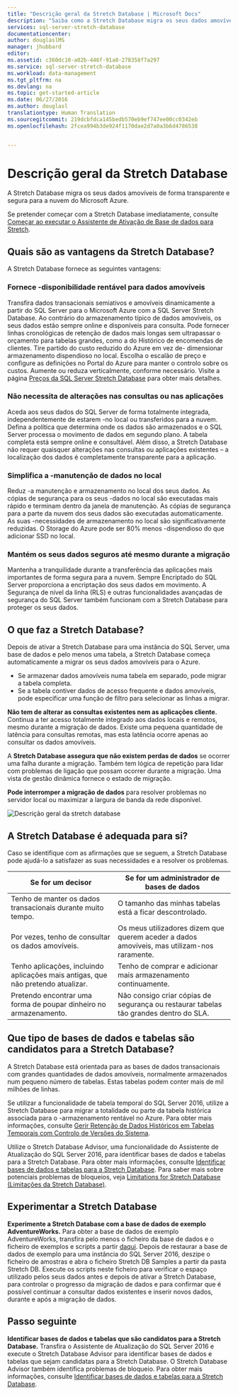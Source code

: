 ```yaml
---
title: "Descrição geral da Stretch Database | Microsoft Docs"
description: "Saiba como a Stretch Database migra os seus dados amovíveis de forma transparente e segura para a nuvem do Microsoft Azure."
services: sql-server-stretch-database
documentationcenter: 
author: douglaslMS
manager: jhubbard
editor: 
ms.assetid: c360dc10-a02b-446f-91a0-278358f7a297
ms.service: sql-server-stretch-database
ms.workload: data-management
ms.tgt_pltfrm: na
ms.devlang: na
ms.topic: get-started-article
ms.date: 06/27/2016
ms.author: douglasl
translationtype: Human Translation
ms.sourcegitcommit: 219dcbfdca145bedb570eb9ef747ee00cc0342eb
ms.openlocfilehash: 2fcea994b3de924f1170dae2d7a0a3b6d4786538


---
```

# <a name="stretch-database-overview"></a>Descrição geral da Stretch Database
A Stretch Database migra os seus dados amovíveis de forma transparente e segura para a nuvem do Microsoft Azure.

Se pretender começar com a Stretch Database imediatamente, consulte [Começar ao executar o Assistente de Ativação de Base de dados para Stretch](sql-server-stretch-database-wizard.md).

## <a name="what-are-the-benefits-of-stretch-database"></a>Quais são as vantagens da Stretch Database?
A Stretch Database fornece as seguintes vantagens:

### <a name="provides-costeffective-availability-for-cold-data"></a>Fornece \-disponibilidade rentável para dados amovíveis
Transfira dados transacionais semiativos e amovíveis dinamicamente a partir do SQL Server para o Microsoft Azure com a SQL Server Stretch Database. Ao contrário do armazenamento típico de dados amovíveis, os seus dados estão sempre online e disponíveis para consulta. Pode fornecer linhas cronológicas de retenção de dados mais longas sem ultrapassar o orçamento para tabelas grandes, como a do Histórico de encomendas de clientes. Tire partido do custo reduzido do Azure em vez de\- dimensionar armazenamento dispendioso no local. Escolha o escalão de preço e configure as definições no Portal do Azure para manter o controlo sobre os custos. Aumente ou reduza verticalmente, conforme necessário. Visite a página [Preços da SQL Server Stretch Database](https://azure.microsoft.com/pricing/details/sql-server-stretch-database/) para obter mais detalhes.

### <a name="doesnt-require-changes-to-queries-or-applications"></a>Não necessita de alterações nas consultas ou nas aplicações
Aceda aos seus dados do SQL Server de forma totalmente integrada, independentemente de estarem \-no local ou transferidos para a nuvem.  Defina a política que determina onde os dados são armazenados e o SQL Server processa o movimento de dados em segundo plano. A tabela completa está sempre online e consultável. Além disso, a Stretch Database não requer quaisquer alterações nas consultas ou aplicações existentes – a localização dos dados é completamente transparente para a aplicação.

### <a name="streamlines-onpremises-data-maintenance"></a>Simplifica a \-manutenção de dados no local
Reduz \-a manutenção e armazenamento no local dos seus dados. As cópias de segurança para os seus \-dados no local são executadas mais rápido e terminam dentro da janela de manutenção. As cópias de segurança para a parte da nuvem dos seus dados são executadas automaticamente. As suas \-necessidades de armazenamento no local são significativamente reduzidas. O Storage do Azure pode ser 80% menos \-dispendioso do que adicionar SSD no local.

### <a name="keeps-your-data-secure-even-during-migration"></a>Mantém os seus dados seguros até mesmo durante a migração
Mantenha a tranquilidade durante a transferência das aplicações mais importantes de forma segura para a nuvem. Sempre Encriptado do SQL Server proporciona a encriptação dos seus dados em movimento. A Segurança de nível da linha (RLS) e outras funcionalidades avançadas de segurança do SQL Server também funcionam com a Stretch Database para proteger os seus dados.

## <a name="what-does-stretch-database-do"></a>O que faz a Stretch Database?
Depois de ativar a Stretch Database para uma instância do SQL Server, uma base de dados e pelo menos uma tabela, a Stretch Database começa automaticamente a migrar os seus dados amovíveis para o Azure.

* Se armazenar dados amovíveis numa tabela em separado, pode migrar a tabela completa.
* Se a tabela contiver dados de acesso frequente e dados amovíveis, pode especificar uma função de filtro para selecionar as linhas a migrar.

**Não tem de alterar as consultas existentes nem as aplicações cliente.** Continua a ter acesso totalmente integrado aos dados locais e remotos, mesmo durante a migração de dados. Existe uma pequena quantidade de latência para consultas remotas, mas esta latência ocorre apenas ao consultar os dados amovíveis.

A **Stretch Database assegura que não existem perdas de dados** se ocorrer uma falha durante a migração. Também tem lógica de repetição para lidar com problemas de ligação que possam ocorrer durante a migração. Uma vista de gestão dinâmica fornece o estado de migração.

**Pode interromper a migração de dados** para resolver problemas no servidor local ou maximizar a largura de banda da rede disponível.

![Descrição geral da stretch database][StretchOverviewImage1]

## <a name="is-stretch-database-for-you"></a>A Stretch Database é adequada para si?
Caso se identifique com as afirmações que se seguem, a Stretch Database pode ajudá-lo a satisfazer as suas necessidades e a resolver os problemas.

| Se for um decisor | Se for um administrador de bases de dados |
| --- | --- |
| Tenho de manter os dados transacionais durante muito tempo. |O tamanho das minhas tabelas está a ficar descontrolado. |
| Por vezes, tenho de consultar os dados amovíveis. |Os meus utilizadores dizem que querem aceder a dados amovíveis, mas utilizam-nos raramente. |
| Tenho aplicações, incluindo aplicações mais antigas, que não pretendo atualizar. |Tenho de comprar e adicionar mais armazenamento continuamente. |
| Pretendo encontrar uma forma de poupar dinheiro no armazenamento. |Não consigo criar cópias de segurança ou restaurar tabelas tão grandes dentro do SLA. |

## <a name="what-kind-of-databases-and-tables-are-candidates-for-stretch-database"></a>Que tipo de bases de dados e tabelas são candidatos para a Stretch Database?
A Stretch Database está orientada para as bases de dados transacionais com grandes quantidades de dados amovíveis, normalmente armazenados num pequeno número de tabelas. Estas tabelas podem conter mais de mil milhões de linhas.

Se utilizar a funcionalidade de tabela temporal do SQL Server 2016, utilize a Stretch Database para migrar a totalidade ou parte da tabela histórica associada para o \-armazenamento rentável no Azure. Para obter mais informações, consulte [Gerir Retenção de Dados Históricos em Tabelas Temporais com Controlo de Versões do Sistema](https://msdn.microsoft.com/library/mt637341.aspx).

Utilize o Stretch Database Advisor, uma funcionalidade do Assistente de Atualização do SQL Server 2016, para identificar bases de dados e tabelas para a Stretch Database. Para obter mais informações, consulte [Identificar bases de dados e tabelas para a Stretch Database](sql-server-stretch-database-identify-databases.md). Para saber mais sobre potenciais problemas de bloqueios, veja [Limitations for Stretch Database (Limitações da Stretch Database)](sql-server-stretch-database-limitations.md).

## <a name="test-drive-stretch-database"></a>Experimentar a Stretch Database
**Experimente a Stretch Database com a base de dados de exemplo AdventureWorks.** Para obter a base de dados de exemplo AdventureWorks, transfira pelo menos o ficheiro da base de dados e o ficheiro de exemplos e scripts a partir [daqui](https://www.microsoft.com/download/details.aspx?id=49502). Depois de restaurar a base de dados de exemplo para uma instância do SQL Server 2016, deszipe o ficheiro de amostras e abra o ficheiro Stretch DB Samples a partir da pasta Stretch DB. Execute os scripts neste ficheiro para verificar o espaço utilizado pelos seus dados antes e depois de ativar a Stretch Database, para controlar o progresso da migração de dados e para confirmar que é possível continuar a consultar dados existentes e inserir novos dados, durante e após a migração de dados.

## <a name="next-step"></a>Passo seguinte
**Identificar bases de dados e tabelas que são candidatos para a Stretch Database.** Transfira o Assistente de Atualização do SQL Server 2016 e execute o Stretch Database Advisor para identificar bases de dados e tabelas que sejam candidatas para a Stretch Database. O Stretch Database Advisor também identifica problemas de bloqueio. Para obter mais informações, consulte [Identificar bases de dados e tabelas para a Stretch Database](sql-server-stretch-database-identify-databases.md).

<!--Image references-->
[StretchOverviewImage1]: ./media/sql-server-stretch-database-overview/StretchDBOverview.png
[StretchOverviewImage2]: ./media/sql-server-stretch-database-overview/StretchDBOverview1.png
[StretchOverviewImage3]: ./media/sql-server-stretch-database-overview/StretchDBOverview2.png



<!--HONumber=Nov16_HO2-->


